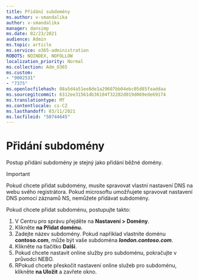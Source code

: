 ```yaml
---
title: Přidání subdomény
ms.author: v-smandalika
author: v-smandalika
manager: dansimp
ms.date: 02/23/2021
audience: Admin
ms.topic: article
ms.service: o365-administration
ROBOTS: NOINDEX, NOFOLLOW
localization_priority: Normal
ms.collection: Adm_O365
ms.custom:
- "9002531"
- "7375"
ms.openlocfilehash: 08a5d4a51ee8de1a29607bb04ebc05d85faaddaa
ms.sourcegitcommit: 6312ee31561db36104f32282d019d069ede69174
ms.translationtype: MT
ms.contentlocale: cs-CZ
ms.lasthandoff: 03/11/2021
ms.locfileid: "50744645"
---
```

# <a name="add-a-subdomain"></a>Přidání subdomény

Postup přidání subdomény je stejný jako přidání běžné domény. 

> [!IMPORTANT]
> Pokud chcete přidat subdomény, musíte spravovat vlastní nastavení DNS na webu svého registrátora. Pokud microsoftu umožňujete spravovat nastavení DNS pomocí záznamů NS, nemůžete přidávat subdomény. 

Pokud chcete přidat subdoménu, postupujte takto:

1. V Centru pro správu přejděte na **Nastavení > Domény**.
2. Klikněte **na Přidat doménu.**
3. Zadejte název subdomény. Pokud například vlastníte doménu **contoso.com**, může být vaše subdoména **_london.contoso.com_**.
4. Klikněte na tlačítko **Další**.
5. Pokud chcete nastavit online služby pro subdoménu, pokračujte v průvodci NEBO.
6. RPokud chcete přeskočit nastavení online služeb pro subdoménu, klikněte **na Uložit** a zavřete okno.

